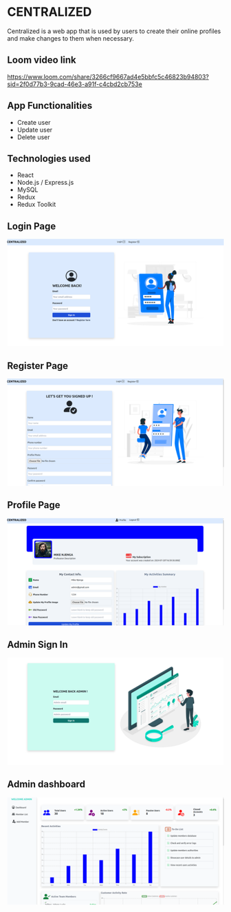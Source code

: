 # CENTRALIZED

Centralized is a web app that is used by users to create their online profiles and make changes to them when necessary.

## Loom video link

https://www.loom.com/share/3266cf9667ad4e5bbfc5c46823b94803?sid=2f0d77b3-9cad-46e3-a91f-c4cbd2cb753e

## App Functionalities

* Create user
* Update user
* Delete user

## Technologies used

* React
* Node.js / Express.js
* MySQL
* Redux
* Redux Toolkit

## Login Page

![ALT login page](./Screenshot%20from%202024-07-21%2019-09-16.png)

## Register Page

![ALT registerpage](./Screenshot%20from%202024-07-21%2019-09-26.png)

## Profile Page

![ALT User Profile Page](./Screenshot%20from%202024-07-21%2019-24-09.png)

## Admin Sign In

![ALT Admin sign in](./Screenshot%20from%202024-07-21%2019-09-49.png)

## Admin dashboard

![ALT Admin dashboard](./Screenshot%20from%202024-07-21%2019-10-16.png)

